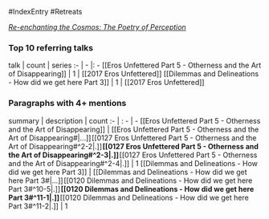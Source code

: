 #IndexEntry #Retreats

[_Re-enchanting the Cosmos: The Poetry of Perception_](https://dharmaseed.org/retreats/3049/)

### Top 10 referring talks
talk | count | series
:- | - |: -
[[Eros Unfettered Part 5 - Otherness and the Art of Disappearing]] | 1 | [[2017 Eros Unfettered]]
[[Dilemmas and Delineations - How did we get here Part 3]] | 1 | [[2017 Eros Unfettered]]

### Paragraphs with 4+ mentions
summary | description | count
:- | : - | -
[[Eros Unfettered Part 5 - Otherness and the Art of Disappearing]] | [[Eros Unfettered Part 5 - Otherness and the Art of Disappearing#\|...]] [[0127 Eros Unfettered Part 5 - Otherness and the Art of Disappearing#^2-2\|.]] **[[0127 Eros Unfettered Part 5 - Otherness and the Art of Disappearing#^2-3\|.]]** [[0127 Eros Unfettered Part 5 - Otherness and the Art of Disappearing#^2-4\|.]] | 1
[[Dilemmas and Delineations - How did we get here Part 3]] | [[Dilemmas and Delineations - How did we get here Part 3#\|...]] [[0120 Dilemmas and Delineations - How did we get here Part 3#^10-5\|.]] **[[0120 Dilemmas and Delineations - How did we get here Part 3#^11-1\|.]]** [[0120 Dilemmas and Delineations - How did we get here Part 3#^11-2\|.]] | 1

